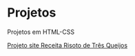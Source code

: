 # Projetos
 Projetos em HTML-CSS

<a href="https://leonardozanandrea.github.io/Projetos/risotoqueijo/">Projeto site Receita Risoto de Três Queijos</a>